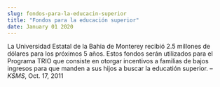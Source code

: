 ```yaml
---
slug: fondos-para-la-educacin-superior
title: "Fondos para la educación superior"
date: January 01 2020
---
```


 
<p>
  La Universidad Estatal de la Bahia de Monterey recibió 2.5 millones de dólares
  para los próximos 5 años. Estos fondos serán utilizados para el Programa TRIO
  que consiste en otorgar incentivos a familias de bajos ingresos para que
  manden a sus hijos a buscar la educatión superior. – <em>KSMS</em>, Oct. 17,
  2011
</p>
 
